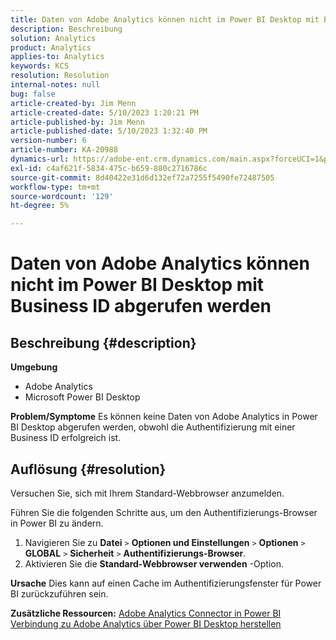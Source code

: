 ```yaml
---
title: Daten von Adobe Analytics können nicht im Power BI Desktop mit Business ID abgerufen werden
description: Beschreibung
solution: Analytics
product: Analytics
applies-to: Analytics
keywords: KCS
resolution: Resolution
internal-notes: null
bug: false
article-created-by: Jim Menn
article-created-date: 5/10/2023 1:20:21 PM
article-published-by: Jim Menn
article-published-date: 5/10/2023 1:32:40 PM
version-number: 6
article-number: KA-20988
dynamics-url: https://adobe-ent.crm.dynamics.com/main.aspx?forceUCI=1&pagetype=entityrecord&etn=knowledgearticle&id=0153d469-35ef-ed11-8849-6045bd006295
exl-id: c4af621f-5834-475c-b659-880c2716786c
source-git-commit: 8d40422e31d6d132ef72a7255f5490fe72487505
workflow-type: tm+mt
source-wordcount: '129'
ht-degree: 5%

---
```


# Daten von Adobe Analytics können nicht im Power BI Desktop mit Business ID abgerufen werden

## Beschreibung {#description}


<b>Umgebung</b>

- Adobe Analytics
- Microsoft Power BI Desktop




<b>Problem/Symptome</b>
Es können keine Daten von Adobe Analytics in Power BI Desktop abgerufen werden, obwohl die Authentifizierung mit einer Business ID erfolgreich ist.


## Auflösung {#resolution}


Versuchen Sie, sich mit Ihrem Standard-Webbrowser anzumelden.

Führen Sie die folgenden Schritte aus, um den Authentifizierungs-Browser in Power BI zu ändern.

1. Navigieren Sie zu <b>Datei</b> `>`  <b>Optionen und Einstellungen</b> `>`  <b>Optionen</b> `>`  <b>GLOBAL</b> `>`  <b>Sicherheit</b> `>`  <b>Authentifizierungs-Browser</b>.
2. Aktivieren Sie die <b>Standard-Webbrowser verwenden</b> -Option.


<b>Ursache</b>
Dies kann auf einen Cache im Authentifizierungsfenster für Power BI zurückzuführen sein.

<b>Zusätzliche Ressourcen:</b>
[Adobe Analytics Connector in Power BI](https://experienceleague.adobe.com/docs/analytics-learn/tutorials/integrations/power-bi/adobe-analytics-connector-in-power-bi.html?lang=en)
[Verbindung zu Adobe Analytics über Power BI Desktop herstellen](https://learn.microsoft.com/en-us/power-bi/connect-data/desktop-connect-adobe-analytics)

